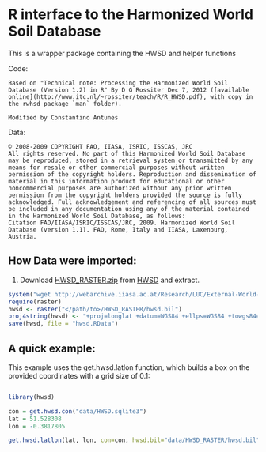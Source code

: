 R interface to the Harmonized World Soil Database
=================================================

This is a wrapper package containing the HWSD and helper functions

Code:

    Based on "Technical note: Processing the Harmonized World Soil Database (Version 1.2) in R" By D G Rossiter Dec 7, 2012 ([available online](http://www.itc.nl/~rossiter/teach/R/R_HWSD.pdf), with copy in the rwhsd package `man` folder).
    
    Modified by Constantino Antunes

Data:

    © 2008-2009 COPYRIGHT FAO, IIASA, ISRIC, ISSCAS, JRC 
    All rights reserved. No part of this Harmonized World Soil Database may be reproduced, stored in a retrieval system or transmitted by any means for resale or other commercial purposes without written permission of the copyright holders. Reproduction and dissemination of material in this information product for educational or other noncommercial purposes are authorized without any prior written permission from the copyright holders provided the source is fully acknowledged. Full acknowledgement and referencing of all sources must be included in any documentation using any of the material contained in the Harmonized World Soil Database, as follows:
    Citation FAO/IIASA/ISRIC/ISSCAS/JRC, 2009. Harmonized World Soil Database (version 1.1). FAO, Rome, Italy and IIASA, Laxenburg, Austria.
    


## How Data were imported:

1. Download [HWSD_RASTER.zip](http://webarchive.iiasa.ac.at/Research/LUC/External-World-soil-database/HWSD_Data/HWSD_RASTER.zip) from [HWSD](http://webarchive.iiasa.ac.at/Research/LUC/External-World-soil-database/HTML/HWSD_Data.html?sb=4) and extract.


```r
system("wget http://webarchive.iiasa.ac.at/Research/LUC/External-World-soil-database/HWSD_Data/HWSD_RASTER.zip")
require(raster)
hwsd <- raster("</path/to>/HWSD_RASTER/hwsd.bil")
proj4string(hwsd) <- "+proj=longlat +datum=WGS84 +ellps=WGS84 +towgs84=0,0,0"
save(hwsd, file = "hwsd.RData")
```


## A quick example:


This example uses the get.hwsd.latlon function, which builds a box on the provided coordinates with a grid size of 0.1:

```r

library(hwsd)

con = get.hwsd.con("data/HWSD.sqlite3")
lat = 51.528308
lon = -0.3817805

get.hwsd.latlon(lat, lon, con=con, hwsd.bil="data/HWSD_RASTER/hwsd.bil")

```

